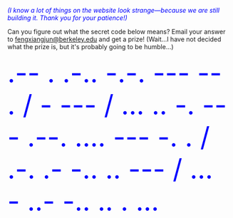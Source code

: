 _<span style="color: blue;">(I know a lot of things on the website look strange—because we are still building it. Thank you for your patience!)</span>_

Can you figure out what the secret code below means? Email your answer to <fengxiangjun@berkeley.edu> and get a prize!
(Wait...I have not decided what the prize is, but it's probably going to be humble...)

<span style="color: blue; font-size: 60px;">.-- . .-.. -.-. --- -- . / - --- / ... .. -. --- .--. .... --- -. . / .-. .- -.. .. --- / ... - ..- -.. .. . ...</span>




